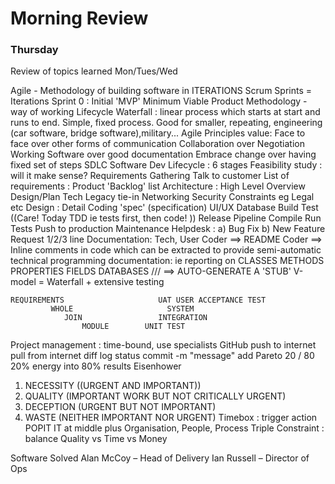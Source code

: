 # Morning Review

### Thursday

Review of topics learned Mon/Tues/Wed

Agile - Methodology of building software in ITERATIONS
Scrum
Sprints = Iterations
Sprint 0 : Initial 'MVP' Minimum Viable Product
Methodology - way of working
Lifecycle
Waterfall : linear process which starts at start and runs to end. Simple, fixed process.
Good for smaller, repeating, engineering (car software, bridge software),military...
Agile Principles value:
Face to face over other forms of communication
Collaboration over Negotiation
Working Software over good documentation
Embrace change over having fixed set of steps
SDLC Software Dev Lifecycle : 6 stages
Feasibility study : will it make sense?
Requirements Gathering
Talk to customer
List of requirements : Product 'Backlog' list
Architecture : High Level Overview Design/Plan
Tech
Legacy tie-in
Networking
Security
Constraints eg Legal etc
Design : Detail
Coding 'spec' (specification)
UI/UX
Database
Build
Test ((Care! Today TDD ie tests first, then code! ))
Release
Pipeline
Compile
Run Tests
Push to production
Maintenance
Helpdesk : a) Bug Fix b) New Feature Request
1/2/3 line
Documentation: Tech, User
Coder ==> README
Coder ==> Inline comments in code which can be extracted to provide semi-automatic technical programming documentation: ie reporting on CLASSES METHODS PROPERTIES FIELDS DATABASES
/// ==> AUTO-GENERATE A 'STUB'
V-model = Waterfall + extensive testing

```
REQUIREMENTS                     UAT USER ACCEPTANCE TEST
         WHOLE                     SYSTEM
            JOIN                 INTEGRATION
				MODULE        UNIT TEST
```

Project management : time-bound, use specialists
GitHub
push to internet
pull from internet
diff
log
status
commit -m "message"
add
Pareto 20 / 80 20% energy into 80% results
Eisenhower
1. NECESSITY ((URGENT AND IMPORTANT))
2. QUALITY (IMPORTANT WORK BUT NOT CRITICALLY URGENT)
3. DECEPTION (URGENT BUT NOT IMPORTANT)
4. WASTE (NEITHER IMPORTANT NOR URGENT)
Timebox : trigger action
POPIT IT at middle plus Organisation, People, Process
Triple Constraint : balance Quality vs Time vs Money

Software Solved
Alan McCoy – Head of Delivery
Ian Russell – Director of Ops